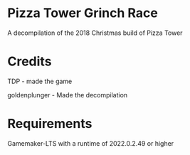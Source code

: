 # Pizza Tower Grinch Race
 A decompilation of the 2018 Christmas build of Pizza Tower

# Credits
TDP - made the game

goldenplunger - Made the decompilation

# Requirements
Gamemaker-LTS with a runtime of 2022.0.2.49 or higher
